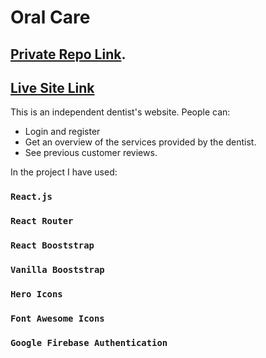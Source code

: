 # Oral Care

## [Private Repo Link](https://github.com/facebook/create-react-app).

## [Live Site Link](https://oral-care-55971.web.app/)

This is an independent dentist's website. People can:

* Login and register 
* Get an overview of the services provided by the dentist.
* See previous customer reviews.

In the project I have used:

### `React.js`
### `React Router`
### `React Booststrap`
### `Vanilla Booststrap`
### `Hero Icons`
### `Font Awesome Icons`
### `Google Firebase Authentication`

